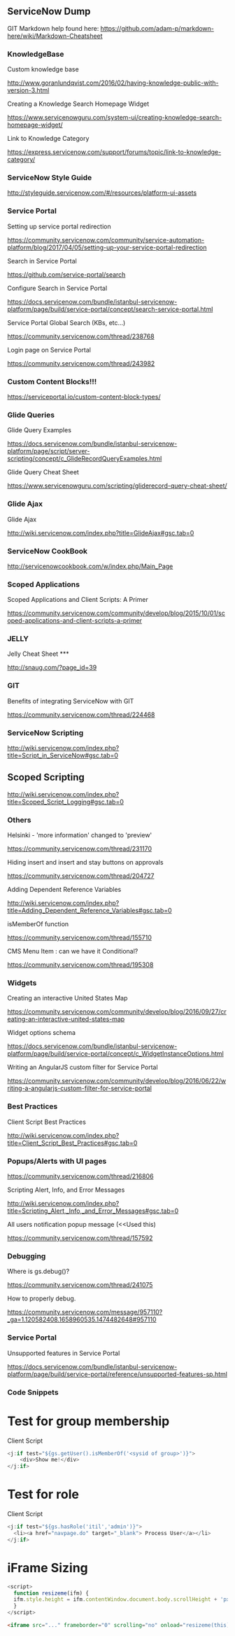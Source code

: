 ## ServiceNow Dump
GIT Markdown help found here: https://github.com/adam-p/markdown-here/wiki/Markdown-Cheatsheet

### KnowledgeBase

Custom knowledge base

http://www.goranlundqvist.com/2016/02/having-knowledge-public-with-version-3.html

Creating a Knowledge Search Homepage Widget

https://www.servicenowguru.com/system-ui/creating-knowledge-search-homepage-widget/

Link to Knowledge Category

https://express.servicenow.com/support/forums/topic/link-to-knowledge-category/



### ServiceNow Style Guide

http://styleguide.servicenow.com/#/resources/platform-ui-assets

### Service Portal

Setting up service portal redirection

https://community.servicenow.com/community/service-automation-platform/blog/2017/04/05/setting-up-your-service-portal-redirection

Search in Service Portal

https://github.com/service-portal/search

Configure Search in Service Portal

https://docs.servicenow.com/bundle/istanbul-servicenow-platform/page/build/service-portal/concept/search-service-portal.html

Service Portal Global Search (KBs, etc...)

https://community.servicenow.com/thread/238768

Login page on Service Portal

https://community.servicenow.com/thread/243982
### Custom Content Blocks!!!

https://serviceportal.io/custom-content-block-types/

### Glide Queries

Glide Query Examples

https://docs.servicenow.com/bundle/istanbul-servicenow-platform/page/script/server-scripting/concept/c_GlideRecordQueryExamples.html

Glide Query Cheat Sheet

https://www.servicenowguru.com/scripting/gliderecord-query-cheat-sheet/

### Glide Ajax

Glide Ajax

http://wiki.servicenow.com/index.php?title=GlideAjax#gsc.tab=0

### ServiceNow CookBook

http://servicenowcookbook.com/w/index.php/Main_Page

### Scoped Applications

Scoped Applications and Client Scripts: A Primer

https://community.servicenow.com/community/develop/blog/2015/10/01/scoped-applications-and-client-scripts-a-primer

### JELLY

Jelly Cheat Sheet ***

http://snaug.com/?page_id=39

### GIT

Benefits of integrating ServiceNow with GIT

https://community.servicenow.com/thread/224468

### ServiceNow Scripting

http://wiki.servicenow.com/index.php?title=Script_in_ServiceNow#gsc.tab=0

## Scoped Scripting

http://wiki.servicenow.com/index.php?title=Scoped_Script_Logging#gsc.tab=0

### Others

Helsinki - 'more information' changed to 'preview'

https://community.servicenow.com/thread/231170



Hiding insert and insert and stay buttons on approvals

https://community.servicenow.com/thread/204727

Adding Dependent Reference Variables

http://wiki.servicenow.com/index.php?title=Adding_Dependent_Reference_Variables#gsc.tab=0

isMemberOf function

https://community.servicenow.com/thread/155710

CMS Menu Item : can we have it Conditional?

https://community.servicenow.com/thread/195308

### Widgets

Creating an interactive United States Map

https://community.servicenow.com/community/develop/blog/2016/09/27/creating-an-interactive-united-states-map

Widget options schema

https://docs.servicenow.com/bundle/istanbul-servicenow-platform/page/build/service-portal/concept/c_WidgetInstanceOptions.html

Writing an AngularJS custom filter for Service Portal

https://community.servicenow.com/community/develop/blog/2016/06/22/writing-a-angularjs-custom-filter-for-service-portal

### Best Practices

Client Script Best Practices

http://wiki.servicenow.com/index.php?title=Client_Script_Best_Practices#gsc.tab=0

### Popups/Alerts with UI pages

https://community.servicenow.com/thread/216806

Scripting Alert, Info, and Error Messages

http://wiki.servicenow.com/index.php?title=Scripting_Alert,_Info,_and_Error_Messages#gsc.tab=0

All users notification popup message (<<Used this)

https://community.servicenow.com/thread/157592

### Debugging

Where is gs.debug()?

https://community.servicenow.com/thread/241075

How to properly debug.

https://community.servicenow.com/message/957110?_ga=1.120582408.1658960535.1474482648#957110

### Service Portal

Unsupported features in Service Portal

https://docs.servicenow.com/bundle/istanbul-servicenow-platform/page/build/service-portal/reference/unsupported-features-sp.html

### Code Snippets

# Test for group membership
Client Script
```javascript
<j:if test="${gs.getUser().isMemberOf('<sysid of group>')}">  
    <div>Show me!</div>
</j:if>  
```

# Test for role
Client Script
```javascript
<j:if test="${gs.hasRole('itil','admin')}">        
  <li><a href="navpage.do" target="_blank"> Process User</a></li>
</j:if>
```

# iFrame Sizing
```javascript
<script>
  function resizeme(ifm) {
  ifm.style.height = ifm.contentWindow.document.body.scrollHeight + 'px';
  }
</script>
```

```html
<iframe src="..." frameborder="0" scrolling="no" onload="resizeme(this)" /> //scrolling=0 if you don't want a slider in the iframe
```
